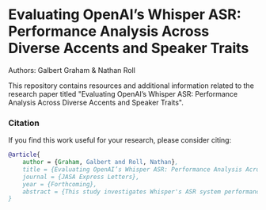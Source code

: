 # Evaluating OpenAI’s Whisper ASR: Performance Analysis Across Diverse Accents and Speaker Traits
Authors: Galbert Graham & Nathan Roll

This repository contains resources and additional information related to the research paper titled "Evaluating OpenAI’s Whisper ASR: Performance Analysis Across Diverse Accents and Speaker Traits".

### Citation

If you find this work useful for your research, please consider citing:

```bibtex
@article{
    author = {Graham, Galbert and Roll, Nathan},
    title = {Evaluating OpenAI’s Whisper ASR: Performance Analysis Across Diverse Accents and Speaker Traits},
    journal = {JASA Express Letters},
    year = {Forthcoming},
    abstract = {This study investigates Whisper's ASR system performance across diverse native and non-native English accents. Results reveal superior recognition in American compared to British and Australian English accents, with similar performance in Canadian English. Overall, native English accents demonstrate higher accuracy than non-native ones. Exploring connections between speaker traits (sex, L1 typology, and L2 proficiency) and word error rate uncovers notable associations. Furthermore, Whisper exhibits enhanced performance in read speech over conversational speech, with modifications based on speaker gender. The implications of these findings are discussed.}
}
```